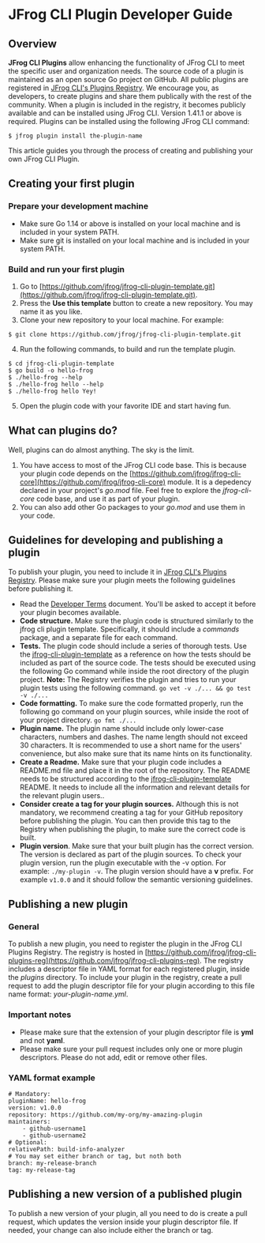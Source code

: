 # JFrog CLI Plugin Developer Guide
## Overview
**JFrog CLI Plugins** allow enhancing the functionality of JFrog CLI to meet the specific user and organization needs. The source code of a plugin is maintained as an open source Go project on GitHub. All public plugins are registered in [JFrog CLI's Plugins Registry](https://github.com/jfrog/jfrog-cli-plugins-reg). We encourage you, as developers, to create plugins and share them publically with the rest of the community. When a plugin is included in the registry, it becomes publicly available and can be installed using JFrog CLI. Version 1.41.1 or above is required. Plugins can be installed using the following JFrog CLI command:
```
$ jfrog plugin install the-plugin-name
```
This article guides you through the process of creating and publishing your own JFrog CLI Plugin.

## Creating your first plugin
### Prepare your development machine
* Make sure Go 1.14 or above is installed on your local machine and is included in your system PATH.
* Make sure git is installed on your local machine and is included in your system PATH. 

### Build and run your first plugin
1. Go to [https://github.com/jfrog/jfrog-cli-plugin-template.git](https://github.com/jfrog/jfrog-cli-plugin-template.git).
2. Press the **Use this template** button to create a new repository. You may name it as you like.
3. Clone your new repository to your local machine. For example:
```
$ git clone https://github.com/jfrog/jfrog-cli-plugin-template.git
```
4. Run the following commands, to build and run the template plugin.
```
$ cd jfrog-cli-plugin-template
$ go build -o hello-frog
$ ./hello-frog --help
$ ./hello-frog hello --help
$ ./hello-frog hello Yey!
```
5. Open the plugin code with your favorite IDE and start having fun.

## What can plugins do?
Well, plugins can do almost anything. The sky is the limit.
1. You have access to most of the JFrog CLI code base. This is because your plugin code depends on the [https://github.com/jfrog/jfrog-cli-core](https://github.com/jfrog/jfrog-cli-core) module. It is a depedency declared in your project's *go.mod* file. Feel free to explore the *jfrog-cli-core* code base, and use it as part of your plugin.
2. You can also add other Go packages to your *go.mod* and use them in your code.

## Guidelines for developing and publishing a plugin
To publish your plugin, you need to include it in [JFrog CLI's Plugins Registry](https://github.com/jfrog/jfrog-cli-plugins-reg). Please make sure your plugin meets the following guidelines before publishing it.

* Read the [Developer Terms](https://github.com/jfrog/jfrog-cli-plugins-reg/blob/master/DEVELOPERS_TERMS.md) document. You'll be asked to accept it before your plugin becomes available.
* **Code structure.** Make sure the plugin code is structured similarly to the jfrog cli plugin template. Specifically, it should include a *commands* package, and a separate file for each command.
* **Tests.** The plugin code should include a series of thorough tests. Use the [jfrog-cli-plugin-template](https://github.com/jfrog/jfrog-cli-plugin-template.git) as a reference on how the tests should be included as part of the source code. The tests should be executed using the following Go command while inside the root directory of the plugin project. **Note:** The Registry verifies the plugin and tries to run your plugin tests using the following command. ```go vet -v ./... && go test -v ./...```
* **Code formatting.** To make sure the code formatted properly, run the following go command on your plugin sources, while inside the root of your project directory. ```go fmt ./...```
* **Plugin name.** The plugin name should include only lower-case characters, numbers and dashes. The name length should not exceed 30 characters. It is recommended to use a short name for the users' convenience, but also make sure that its name hints on its functionality.
* **Create a Readme.** Make sure that your plugin code includes a README.md file and place it in the root of the repository. The README needs to be structured according to the [jfrog-cli-plugin-template]((https://github.com/jfrog/jfrog-cli-plugin-template.git)) README. It needs to include all the information and relevant details for the relevant plugin users..
* **Consider create a tag for your plugin sources.** Although this is not mandatory, we recommend creating a tag for your GitHub repository before publishing the plugin. You can then provide this tag to the Registry when publishing the plugin, to make sure the correct code is built.
* **Plugin version**. Make sure that your built plugin has the correct version. The version is declared as part of the plugin sources. To check your plugin version, run the plugin executable with the -v option. For example: ```./my-plugin -v```. The plugin version should have a **v** prefix. For example ```v1.0.0``` and it should follow the semantic versioning guidelines.

## Publishing a new plugin
### General
To publish a new plugin, you need to register the plugin in the JFrog CLI Plugins Registry. The registry is hosted in [https://github.com/jfrog/jfrog-cli-plugins-reg](https://github.com/jfrog/jfrog-cli-plugins-reg). The registry includes a descriptor file in YAML format for each registered plugin, inside the *plugins* directory. To include your plugin in the registry, create a pull request to add the plugin descriptor file for your plugin according to this file name format: *your-plugin-name.yml*.

### Important notes
* Please make sure that the extension of your plugin descriptor file is **yml** and not **yaml**.
* Please make sure your pull request includes only one or more plugin descriptors. Please do not add, edit or remove other files.

### YAML format example
```
# Mandatory:
pluginName: hello-frog
version: v1.0.0
repository: https://github.com/my-org/my-amazing-plugin
maintainers:
    - github-username1
    - github-username2
# Optional:
relativePath: build-info-analyzer
# You may set either branch or tag, but noth both
branch: my-release-branch
tag: my-release-tag
```

## Publishing a new version of a published plugin
To publish a new version of your plugin, all you need to do is create a pull request, which updates the version inside your plugin descriptor file. If needed, your change can also include either the branch or tag. 

